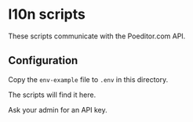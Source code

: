 # l10n scripts

These scripts communicate with the Poeditor.com API.

## Configuration

Copy the `env-example` file to `.env` in this directory.

The scripts will find it here.

Ask your admin for an API key.
